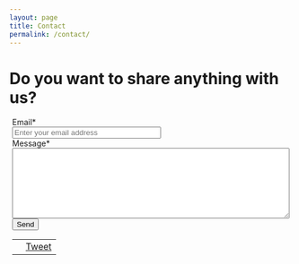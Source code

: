 ```yaml
---
layout: page
title: Contact
permalink: /contact/
---
```


<h1>Do you want to share anything with us?</h1>
<div class="page-content post-content" style="margin-left: 5px; margin-right: 5px;">
  <div id="contact" class="email-form">
  <form action="https://docs.google.com/forms/d/1R1W0p1MNhr_uZ4-l7AdNkaBwUhTJwHZfLRzX-7-qyqM/formResponse" method="POST" id="ss-form" target="_self" onsubmit="">
  <div>Email<span class="asterisk">*</span></div>
  <div><input type="email" name="entry.340522468" id="entry_340522468" size="30" placeholder="Enter your email address" required /></div>
  <div>Message<span class="asterisk">*</span></div>
  <div><textarea name="entry.1564209948" rows="8" style="width: 100%" id="entry_1564209948" required ></textarea></div>
  <input type="hidden" name="draftResponse" value="[,,&quot;1959065367577872818&quot;]">
  <input type="hidden" name="pageHistory" value="0">
  <input type="hidden" name="fvv" value="0">
  <input type="hidden" name="fbzx" value="1959065367577872818">
  <input type="submit" name="submit" value="Send" id="ss-submit" class="contact-submit">

</form>
<div class="social-share">
  <table>
    <tr>
      <td class="share-button">
        <div class="fb-share-button" data-href="http://www.mailbox2app.com/" data-layout="button"></div>
      </td>
      <td class="share-button"> <a href="https://twitter.com/share" class="twitter-share-button" data-text="Check out Mailbox2 - App to go trough your mailbox in seconds again." data-hashtags="mailbox">Tweet</a>
      </td>
    </tr>
  </table>
  <script>
    ! function(d, s, id) {
      var js, fjs = d.getElementsByTagName(s)[0],
        p = /^http:/.test(d.location) ? 'http' : 'https';
      if (!d.getElementById(id)) {
        js = d.createElement(s);
        js.id = id;
        js.src = p + '://platform.twitter.com/widgets.js';
        fjs.parentNode.insertBefore(js, fjs);
      }
    }(document, 'script', 'twitter-wjs');
  </script>
</div>
</div>  
</div>
